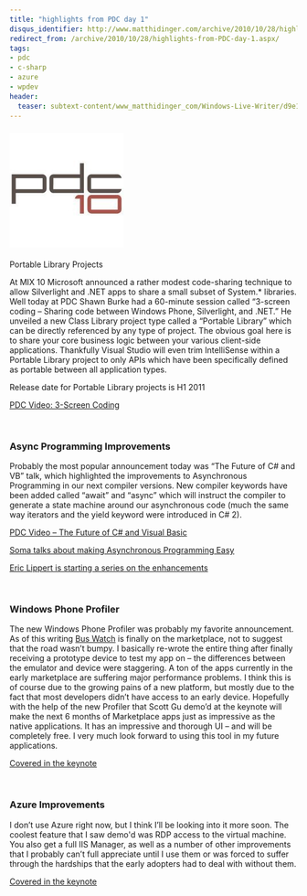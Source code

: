 ```yaml
---
title: "highlights from PDC day 1"
disqus_identifier: http://www.matthidinger.com/archive/2010/10/28/highlights-from-PDC-day-1.aspx
redirect_from: /archive/2010/10/28/highlights-from-PDC-day-1.aspx/
tags: 
- pdc
- c-sharp
- azure
- wpdev
header:
  teaser: subtext-content/www_matthidinger_com/Windows-Live-Writer/d9e167c9f174_135B1/Microsoft-PDC-2010_thumb.jpg
---
```

### ![](/images/subtext-content/www_matthidinger_com/Windows-Live-Writer/d9e167c9f174_135B1/Microsoft-PDC-2010_thumb.jpg)
Portable Library Projects

At MIX 10 Microsoft announced a rather modest code-sharing technique to allow Silverlight and .NET apps to share a small subset of System.\* libraries. Well today at PDC Shawn Burke had a 60-minute session called “3-screen coding – Sharing code between Windows Phone, Silverlight, and .NET.” He unveiled a new Class Library project type called a “Portable Library” which can be directly referenced by any type of project. The obvious goal here is to share your core business logic between your various client-side applications. Thankfully Visual Studio will even trim IntelliSense within a Portable Library project to only APIs which have been specifically defined as portable between all application types.

Release date for Portable Library projects is H1 2011

[PDC Video: 3-Screen Coding](http://bit.ly/aUlqkU)

 

### Async Programming Improvements

Probably the most popular announcement today was “The Future of C\# and VB” talk, which highlighted the improvements to Asynchronous Programming in our next compiler versions. New compiler keywords have been added called “await” and “async” which will instruct the compiler to generate a state machine around our asynchronous code (much the same way iterators and the yield keyword were introduced in C\# 2).

[PDC Video – The Future of C\# and Visual Basic](http://bit.ly/bBGOfV)

[Soma talks about making Asynchronous Programming Easy](http://blogs.msdn.com/b/somasegar/archive/2010/10/28/making-asynchronous-programming-easy.aspx "http://blogs.msdn.com/b/somasegar/archive/2010/10/28/making-asynchronous-programming-easy.aspx")

[Eric Lippert is starting a series on the enhancements](http://blogs.msdn.com/b/ericlippert/archive/2010/10/28/asynchrony-in-c-5-part-one.aspx)

 

### Windows Phone Profiler

The new Windows Phone Profiler was probably my favorite announcement. As of this writing [Bus Watch](http://www.matthidinger.com/archive/2010/10/12/bus-watch-chicago-submitted-to-wp7-marketplace.aspx) is finally on the marketplace, not to suggest that the road wasn’t bumpy. I basically re-wrote the entire thing after finally receiving a prototype device to test my app on – the differences between the emulator and device were staggering. A ton of the apps currently in the early marketplace are suffering major performance problems. I think this is of course due to the growing pains of a new platform, but mostly due to the fact that most developers didn’t have access to an early device. Hopefully with the help of the new Profiler that Scott Gu demo’d at the keynote will make the next 6 months of Marketplace apps just as impressive as the native applications. It has an impressive and thorough UI – and will be completely free. I very much look forward to using this tool in my future applications.

[Covered in the keynote](http://bit.ly/akeK7Q)

 

### Azure Improvements

I don’t use Azure right now, but I think I’ll be looking into it more soon. The coolest feature that I saw demo'd was RDP access to the virtual machine. You also get a full IIS Manager, as well as a number of other improvements that I probably can’t full appreciate until I use them or was forced to suffer through the hardships that the early adopters had to deal with without them.

[Covered in the keynote](http://bit.ly/akeK7Q)

 

